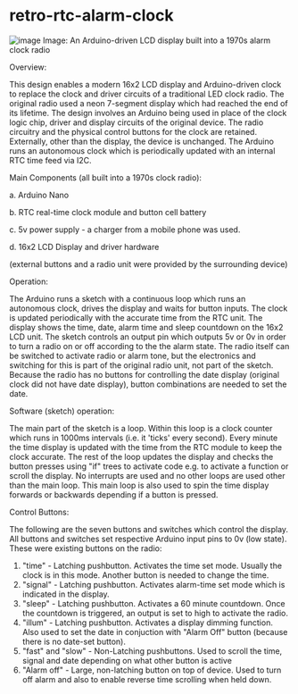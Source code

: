 # retro-rtc-alarm-clock

![image](https://user-images.githubusercontent.com/42916559/114238083-54a89800-9984-11eb-942f-cc3b6eb8380a.png)
Image: An Arduino-driven LCD display built into a 1970s alarm clock radio

Overview:

This design enables a modern 16x2 LCD display and Arduino-driven clock to replace the clock and driver circuits of a traditional LED clock radio.
The original radio used a neon 7-segment display which had reached the end of its lifetime.
The design involves an Arduino being used in place of the clock logic chip, driver and display circuits of the original device.
The radio circuitry and the physical control buttons for the clock are retained. Externally, other than the display, the device is unchanged.
The Arduino runs an autonomous clock which is periodically updated with an internal RTC time feed via I2C.

Main Components (all built into a 1970s clock radio):

 a. Arduino Nano
 
 b. RTC real-time clock module and button cell battery
 
 c. 5v power supply - a charger from a mobile phone was used.
 
 d. 16x2 LCD Display and driver hardware

(external buttons and a radio unit were provided by the surrounding device)

Operation:

The Arduino runs a sketch with a continuous loop which runs an autonomous clock, drives the display and waits for button inputs.
The clock is updated periodically with the accurate time from the RTC unit.
The display shows the time, date, alarm time and sleep countdown on the 16x2 LCD unit. 
The sketch controls an output pin which outputs 5v or 0v in order to turn a radio on or off according to the the alarm state.
The radio itself can be switched to activate radio or alarm tone, but the electronics and switching for this is part of the original radio unit, not part of the sketch.
Because the radio has no buttons for controlling the date display (original clock did not have date display), button combinations are needed to set the date.

Software (sketch) operation:

The main part of the sketch is a loop. Within this loop is a clock counter which runs in 1000ms intervals (i.e. it 'ticks' every second). 
Every minute the time display is updated with the time from the RTC module to keep the clock accurate.
The rest of the loop updates the display and checks the button presses using "if" trees to activate code e.g. to activate a function or scroll the display. 
No interrupts are used and no other loops are used other than the main loop. This main loop is also used to spin the time display forwards or backwards depending if a button is pressed.

Control Buttons:

The following are the seven buttons and switches which control the display. All buttons and switches set 
respective Arduino input pins to 0v (low state). These were existing buttons on the radio:
1. "time" - Latching pushbutton. Activates the time set mode. Usually the clock is in this mode. Another button is needed to change the time.
2. "signal" - Latching pushbutton. Activates alarm-time set mode which is indicated in the display.
3. "sleep" - Latching pushbutton. Activates a 60 minute countdown. Once the countdown is triggered, an output is set to high to activate the radio.
4. "illum" - Latching pushbutton. Activates a display dimming function. Also used to set the date in conjuction with "Alarm Off" button (because there is no date-set button).
5. "fast" and "slow" - Non-Latching pushbuttons. Used to scroll the time, signal and date depending on what other button is active
6. "Alarm off" - Large, non-latching button on top of device. Used to turn off alarm and also to enable reverse time scrolling when held down.
